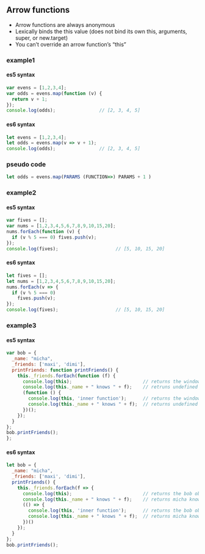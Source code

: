 ## Arrow functions
- Arrow functions are always anonymous
- Lexically binds the this value (does not bind its own this, arguments, super, or new.target)
- You can’t override an arrow function’s “this”

### example1
#### es5 syntax

```javascript
var evens = [1,2,3,4];
var odds = evens.map(function (v) {
  return v + 1;
});
console.log(odds);                // [2, 3, 4, 5]
```

#### es6 syntax

```javascript
let evens = [1,2,3,4];
let odds = evens.map(v => v + 1);
console.log(odds);                // [2, 3, 4, 5]
```

### pseudo code

```javascript
let odds = evens.map(PARAMS (FUNCTION=>) PARAMS + 1 )
```

### example2
#### es5 syntax

```javascript
var fives = [];
var nums = [1,2,3,4,5,6,7,8,9,10,15,20];
nums.forEach(function (v) {
  if (v % 5 === 0) fives.push(v);
});
console.log(fives);                     // [5, 10, 15, 20]
```

#### es6 syntax

```javascript
let fives = [];
let nums = [1,2,3,4,5,6,7,8,9,10,15,20];
nums.forEach(v => {
  if (v % 5 === 0)
    fives.push(v);
});
console.log(fives);                     // [5, 10, 15, 20]
```

### example3
#### es5 syntax

```javascript
var bob = {
  _name: "micha",
  _friends: ['maxi', 'dimi'],
  printFriends: function printFriends() {
    this._friends.forEach(function (f) {
      console.log(this);                          // returns the window object
      console.log(this._name + " knows " + f);    // retruns undefined knows maxi
      (function () {
        console.log(this, 'inner function');      // returns the window object
        console.log(this._name + " knows " + f);  // returns undefined knows dimi
      })();
    });
  }
};
bob.printFriends();
};
```

#### es6 syntax
```javascript
let bob = {
  _name: "micha",
  _friends: ['maxi', 'dimi'],
  printFriends() {
    this._friends.forEach(f => {
      console.log(this);                          // returns the bob object
      console.log(this._name + " knows " + f);    // returns micha know maxi
      (() => {
        console.log(this, 'inner function');      // returns the bob object
        console.log(this._name + " knows " + f);  // returns micha know maxi
      })()
    });
  }
};
bob.printFriends();
```
